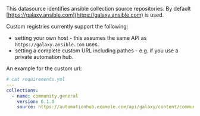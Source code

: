 This datasource identifies ansible collection source repositories.
By default [https://galaxy.ansible.com](https://galaxy.ansible.com) is used.

Custom registries currently support the following:

- setting your own host - this assumes the same API as `https://galaxy.ansible.com` uses.
- setting a complete custom URL including pathes - e.g. if you use a private automation hub.

An example for the custom url:

```yaml
# cat requirements.yml
---
collections:
  - name: community.general
    version: 6.1.0
    source: https://automationhub.example.com/api/galaxy/content/community/v3/collection
```
